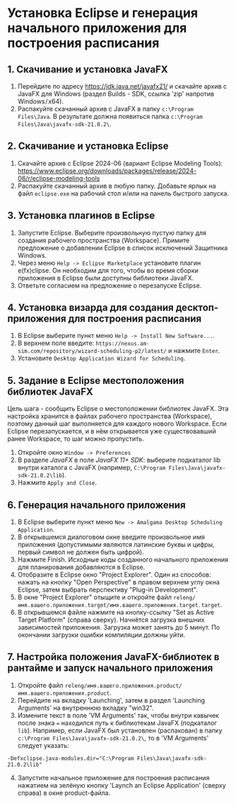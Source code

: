 # Установка Eclipse и генерация начального приложения для построения расписания

## 1. Скачивание и установка JavaFX

1. Перейдите по адресу https://jdk.java.net/javafx21/ и скачайте архив с JavaFX для Windows (раздел Builds - SDK, ссылка 'zip' напротив Windows / x64).
2. Распакуйте скачанный архив с JavaFX в папку `c:\Program Files\Java`. В результате должна появиться папка `c:\Program Files\Java\javafx-sdk-21.0.2\`.

## 2. Скачивание и установка Eclipse

1. Скачайте архив с Eclipse 2024-06 (вариант Eclipse Modeling Tools): https://www.eclipse.org/downloads/packages/release/2024-06/r/eclipse-modeling-tools
2. Распакуйте скачанный архив в любую папку. Добавьте ярлык на файл `eclipse.exe` на рабочий стол и/или на панель быстрого запуска.

## 3. Установка плагинов в Eclipse

1. Запустите Eclipse. Выберите произвольную пустую папку для создания рабочего пространства (Workspace). Примите предложение о добавлении Eclipse в список исключений Защитника Windows.
2. Через меню `Help -> Eclipse Marketplace` установите плагин e(fx)clipse. Он необходим для того, чтобы во время сборки приложения в Eclipse были доступны библиотеки JavaFX.
3. Ответьте согласием на предложение о перезапуске Eclipse.

## 4. Установка визарда для создания десктоп-приложения для построения расписания

1. В Eclipse выберите пункт меню `Help -> Install New Software...`.
2. В верхнем поле введите: `https://nexus.am-sim.com/repository/wizard-scheduling-p2/latest/` и нажмите `Enter`.
3. Установите `Desktop Application Wizard for Scheduling`. 

## 5. Задание в Eclipse местоположения библиотек JavaFX

Цель шага - сообщить Eclipse о местоположении библиотек JavaFX. Эта настройка хранится в файлах рабочего пространства (Workspace),
поэтому данный шаг выполняется для каждого нового Workspace. 
Если Eclipse перезапускается, и в нём открывается уже существовавший ранее Workspace, то шаг можно пропустить.

1. Откройте окно `Window -> Preferences`
2. В разделе *JavaFX* в поле *JavaFX 11+ SDK*: выберите подкаталог lib внутри каталога с JavaFX (например, `C:\Program Files\Java\javafx-sdk-21.0.2\lib`).
3. Нажмите `Apply and Close`.

## 6. Генерация начального приложения

1. В Eclipse выберите пункт меню `New -> Amalgama Desktop Scheduling Application`.
2. В открывшемся диалоговом окне введите произвольное имя приложения (допустимыми являются латинские буквы и цифры, первый символ не должен быть цифрой).
3. Нажмите Finish. Исходные коды созданного начального приложения для планирования добавляются в Eclipse.
4. Отобразите в Eclipse окно "Project Explorer". Один из способов: нажать на кнопку "Open Perspective" в правом верхнем углу окна Eclipse, затем выбрать перспективу "Plug-in Development".
5. В окне "Project Explorer" отыщите и откройте файл `releng/имя.вашего.приложения.target/имя.вашего.приложения.target.target`.
6. В открывшемся файле нажмите на кнопку-ссылку "Set as Active Target Platform" (справа сверху). Начнётся загрузка внешних зависимостей приложения. Загрузка может занять до 5 минут. По окончании загрузки ошибки компиляции должны уйти.

## 7. Настройка положения JavaFX-библиотек в рантайме и запуск начального приложения

1. Откройте файл `releng/имя.вашего.приложения.product/имя.вашего.приложения.product`.
2. Перейдите на вкладку 'Launching', затем в раздел 'Launching Arguments' на внутреннюю вкладку "win32".
3. Измените текст в поле 'VM Arguments' так, чтобы внутри кавычек после знака `=` находился путь к библиотекам JavaFX (подкаталог `lib`). Например, если JavaFX был установлен (распакован) в папку `c:\Program Files\Java\javafx-sdk-21.0.2\`, то в 'VM Arguments' следует указать:
```
-Defxclipse.java-modules.dir="C:\Program Files\Java\javafx-sdk-21.0.2\lib"
```
4. Запустите начальное приложение для построения расписания нажатием на зелёную кнопку 'Laynch an Eclipse Application' (сверху справа) в окне product-файла.
